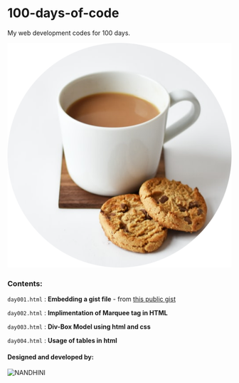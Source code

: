# 100-days-of-code
My web development codes for 100 days.

![my image](https://github.com/NandhiniPython/100-days-of-code/blob/main/images/myimg.png)

### Contents:

`day001.html` : **Embedding a gist file** - from [this public gist](https://gist.github.com/NandhiniPython/a5b69d7fae3d051c462341c28bf79fa9)

`day002.html` : **Implimentation of Marquee tag in HTML**

`day003.html` : **Div-Box Model using html and css**

`day004.html` : **Usage of tables in html**


#### Designed and developed by:

![NANDHINI](https://nandhinipython.github.io/bio/)

